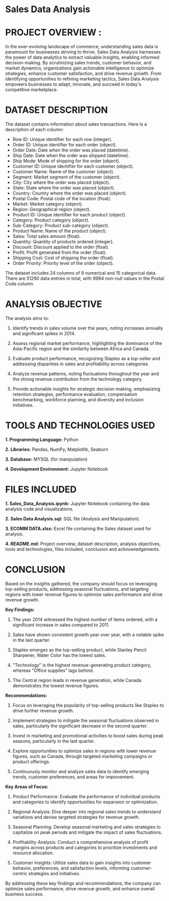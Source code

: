 # Sales Data Analysis
# PROJECT OVERVIEW :
In the ever-evolving landscape of commerce, understanding sales data is paramount for businesses striving to thrive. Sales Data Analysis harnesses the power of data analytics to extract valuable insights, enabling informed decision-making. By scrutinizing sales trends, customer behavior, and market dynamics, organizations gain actionable intelligence to optimize strategies, enhance customer satisfaction, and drive revenue growth. From identifying opportunities to refining marketing tactics, Sales Data Analysis empowers businesses to adapt, innovate, and succeed in today's competitive marketplace.

# DATASET DESCRIPTION 
The dataset contains information about sales transactions. Here is a description of each column:

- Row ID: Unique identifier for each row (integer).
- Order ID: Unique identifier for each order (object).
- Order Date: Date when the order was placed (datetime).
- Ship Date: Date when the order was shipped (datetime).
- Ship Mode: Mode of shipping for the order (object).
- Customer ID: Unique identifier for each customer (object).
- Customer Name: Name of the customer (object).
- Segment: Market segment of the customer (object).
- City: City where the order was placed (object).
- State: State where the order was placed (object).
- Country: Country where the order was placed (object).
- Postal Code: Postal code of the location (float).
- Market: Market category (object).
- Region: Geographical region (object).
- Product ID: Unique identifier for each product (object).
- Category: Product category (object).
- Sub-Category: Product sub-category (object).
- Product Name: Name of the product (object).
- Sales: Total sales amount (float).
- Quantity: Quantity of products ordered (integer).
- Discount: Discount applied to the order (float).
- Profit: Profit generated from the order (float).
- Shipping Cost: Cost of shipping the order (float).
- Order Priority: Priority level of the order (object).

The dataset includes 24 columns of 9 numerical and 15 categorical data. There are 51290 data entries in total, with 9994 non-null values in the Postal Code column.
# ANALYSIS OBJECTIVE 
The analysis aims to:

1. Identify trends in sales volume over the years, noting increases annually and significant spikes in 2014.

2. Assess regional market performance, highlighting the dominance of the Asia-Pacific region and the similarity between Africa and Canada.

3. Evaluate product performance, recognizing Staples as a top-seller and addressing disparities in sales and profitability across categories.

4. Analyze revenue patterns, noting fluctuations throughout the year and the strong revenue contribution from the technology category.

5. Provide actionable insights for strategic decision-making, emphasizing retention strategies, performance evaluation, compensation benchmarking, workforce planning, and diversity and inclusion initiatives.

# TOOLS AND TECHNOLOGIES USED
**1. Programming Language:** Python

**2. Libraries:** Pandas, NumPy, Matplotlib, Seaborn

**3. Database:** MYSQL (for manipulation)

**4. Development Environment:** Jupyter Notebook

# FILES INCLUDED
**1. Sales_Data_Analysis.ipynb:** Jupyter Notebook containing the data analysis code and visualizations.

**2. Sales Data Analysis.sql:** SQL file (Analysis and Manipulation).

**3. ECOMM DATA.xlsx:** Excel file containing the Sales dataset used for analysis.

**4. README.md:** Project overview, dataset description, analysis objectives, tools and technologies, files included, conclusion and acknowledgements.

# CONCLUSION 
Based on the insights gathered, the company should focus on leveraging top-selling products, addressing seasonal fluctuations, and targeting regions with lower revenue figures to optimize sales performance and drive revenue growth. 

**Key Findings:**

1. The year 2014 witnessed the highest number of items ordered, with a significant increase in sales compared to 2011.

2. Sales have shown consistent growth year over year, with a notable spike in the last quarter.

3. Staples emerges as the top-selling product, while Stanley Pencil Sharpener, Water Color has the lowest sales.

4. "Technology" is the highest revenue-generating product category, whereas "Office supplies" lags behind.

5. The Central region leads in revenue generation, while Canada demonstrates the lowest revenue figures.

**Recommendations:**

1. Focus on leveraging the popularity of top-selling products like Staples to drive further revenue growth.

2. Implement strategies to mitigate the seasonal fluctuations observed in sales, particularly the significant decrease in the second quarter.

3. Invest in marketing and promotional activities to boost sales during peak seasons, particularly in the last quarter.

4. Explore opportunities to optimize sales in regions with lower revenue figures, such as Canada, through targeted marketing campaigns or product offerings.

5. Continuously monitor and analyze sales data to identify emerging trends, customer preferences, and areas for improvement.

**Key Areas of Focus:**

1. Product Performance: Evaluate the performance of individual products and categories to identify opportunities for expansion or optimization.

2. Regional Analysis: Dive deeper into regional sales trends to understand variations and devise targeted strategies for revenue growth.

3. Seasonal Planning: Develop seasonal marketing and sales strategies to capitalize on peak periods and mitigate the impact of sales fluctuations.

4. Profitability Analysis: Conduct a comprehensive analysis of profit margins across products and categories to prioritize investments and resource allocation.

5. Customer Insights: Utilize sales data to gain insights into customer behavior, preferences, and satisfaction levels, informing customer-centric strategies and initiatives.

By addressing these key findings and recommendations, the company can optimize sales performance, drive revenue growth, and enhance overall business success.

